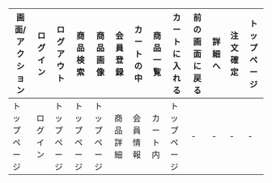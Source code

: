   |画面/アクション|ログイン|ログアウト|商品検索|商品画像|会員登録|カートの中|商品一覧|カートに入れる|前の画面に戻る|詳細へ|注文確定|トップページ|
  |--------------|--------|---------|-------|--------|--------|---------|--------|-------------|-------------|-----|--------|-----------|
  |トップページ|ログイン|トップページ|トップページ|トップページ|商品詳細|会員情報|カート内|トップページ|-|-|-|-|トップページ|
